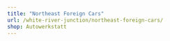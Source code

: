 ```yaml
---
title: "Northeast Foreign Cars"
url: /white-river-junction/northeast-foreign-cars/
shop: Autowerkstatt
---
```

